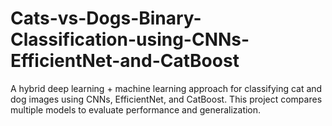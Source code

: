 # Cats-vs-Dogs-Binary-Classification-using-CNNs-EfficientNet-and-CatBoost
A hybrid deep learning + machine learning approach for classifying cat and dog images using CNNs, EfficientNet, and CatBoost. This project compares multiple models to evaluate performance and generalization.
